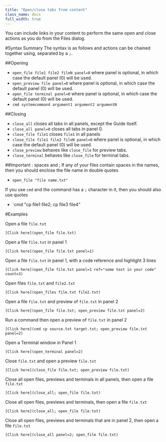 ```yaml
---
title: "Open/close tabs from content"
class_name: docs
full_width: true
---
```


You can include links in your content to perform the same open and close actions as you do from the Files dialog.

#Syntax Summary
The syntax is as follows and actions can be chained together using, separated by a `;`.

##Opening 
- `open_file file1 file2 fileN panel=0` where panel is optional, in which case the default panel (0) will be used.
- `open_preview file panel=0` where panel is optional, in which case the default panel (0) will be used.
- `open_file terminal panel=0` where panel is optional, in which case the default panel (0) will be used.
- `cmd systemcommand argument1 argument2 argumentN` 

##Closing
- `close_all` closes all tabs in all panels, except the Guide itself.
- `close_all panel=0` closes all tabs in panel 0.
- `close_file file1` closes `file1` in all panels
- `close_file file1 file2 fileN panel=0` where panel is optional, in which case the default panel (0) will be used.
- `close_preview` behaves like `close_file` for preview tabs.
- `close_terminal` behaves like `close_file` for terminal tabs.

##Important : spaces and ;
If any of your files contain spaces in the names, then you should enclose the file name in double quotes

- `open_file "file name.txt"`

If you use `cmd` and the command has a `;` character in it, then you should also use quotes

- `cmd "cp file1 file2; cp file3 file4"


#Examples

Open a file `file.txt`
```
[Click here](open_file file.txt)
```

Open a file `file.txt` in panel 1
```
[Click here](open_file file.txt panel=1)
```

Open a file `file.txt` in panel 1, with a code reference and highlight 3 lines
```
[Click here](open_file file.txt panel=1 ref="some text in your code" count=3)
```

Open files `file.txt` and `file2.txt`
```
[Click here](open_files file.txt file2.txt)
```

Open a file `file.txt` and preview of `file.txt` in panel 2
```
[Click here](open_file file.txt; open_preview file.txt panel=2)
```

Run a command then open a preview of `file.txt` in panel 2
```
[Click here](cmd cp source.txt target.txt; open_preview file.txt panel=2)
```

Open a Terminal window in Panel 1
```
[Click here](open_terminal panel=2)
```

Close `file.txt` and open a preview `file.txt`
```
[Click here](close_file file.txt; open_preview file.txt)
```

Close all open files, previews and terminals in all panels, then open a file `file.txt`
```
[Click here](close_all; open_file file.txt)
```

Close all open files, previews and terminals, then open a file `file.txt`
```
[Click here](close_all; open_file file.txt)
```

Close all open files, previews and terminals that are in panel 2, then open a file `file.txt`
```
[Click here](close_all panel=2; open_file file.txt)
```
